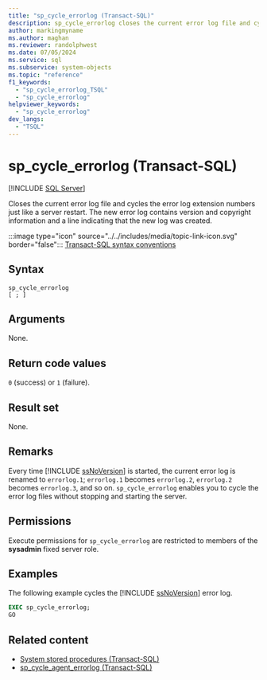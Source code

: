```yaml
---
title: "sp_cycle_errorlog (Transact-SQL)"
description: sp_cycle_errorlog closes the current error log file and cycles the error log extension numbers just like a server restart.
author: markingmyname
ms.author: maghan
ms.reviewer: randolphwest
ms.date: 07/05/2024
ms.service: sql
ms.subservice: system-objects
ms.topic: "reference"
f1_keywords:
  - "sp_cycle_errorlog_TSQL"
  - "sp_cycle_errorlog"
helpviewer_keywords:
  - "sp_cycle_errorlog"
dev_langs:
  - "TSQL"
---
```

# sp_cycle_errorlog (Transact-SQL)

[!INCLUDE [SQL Server](../../includes/applies-to-version/sqlserver.md)]

Closes the current error log file and cycles the error log extension numbers just like a server restart. The new error log contains version and copyright information and a line indicating that the new log was created.

:::image type="icon" source="../../includes/media/topic-link-icon.svg" border="false"::: [Transact-SQL syntax conventions](../../t-sql/language-elements/transact-sql-syntax-conventions-transact-sql.md)

## Syntax

```syntaxsql
sp_cycle_errorlog
[ ; ]
```

## Arguments

None.

## Return code values

`0` (success) or `1` (failure).

## Result set

None.

## Remarks

Every time [!INCLUDE [ssNoVersion](../../includes/ssnoversion-md.md)] is started, the current error log is renamed to `errorlog.1`; `errorlog.1` becomes `errorlog.2`, `errorlog.2` becomes `errorlog.3`, and so on. `sp_cycle_errorlog` enables you to cycle the error log files without stopping and starting the server.

## Permissions

Execute permissions for `sp_cycle_errorlog` are restricted to members of the **sysadmin** fixed server role.

## Examples

The following example cycles the [!INCLUDE [ssNoVersion](../../includes/ssnoversion-md.md)] error log.

```sql
EXEC sp_cycle_errorlog;
GO
```

## Related content

- [System stored procedures (Transact-SQL)](system-stored-procedures-transact-sql.md)
- [sp_cycle_agent_errorlog (Transact-SQL)](sp-cycle-agent-errorlog-transact-sql.md)
